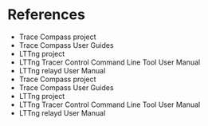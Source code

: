 # References
- Trace Compass project
- Trace Compass User Guides
- LTTng project
- LTTng Tracer Control Command Line Tool User Manual
- LTTng relayd User Manual
- Trace Compass project
- Trace Compass User Guides
- LTTng project
- LTTng Tracer Control Command Line Tool User Manual
- LTTng relayd User Manual